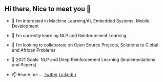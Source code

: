 ## Hi there, Nice to meet you 👋 

- 👀 I’m interested in Machine Learning/AI, Embedded Systems, Mobile Development
- 🌱 I’m currently learning NLP and Reinforcement Learning
- 👯 I’m looking to collaborate on Open Source Projects, Solutions to Global and African Problems
- 🥅 2021 Goals: NLP and Deep Reinforcement Learning (Implementations and Papers)

- 📫 Reach me ...
[Twitter](https://twitter.com/lekan_raheem_ "My Twitter")   [LinkedIn](https://linkedin.com/in/owr/ "My LinkedIn")


<!---
right-stack/right-stack is a ✨ special ✨ repository because its `README.md` (this file) appears on your GitHub profile.
You can click the Preview link to take a look at your changes.
--->
